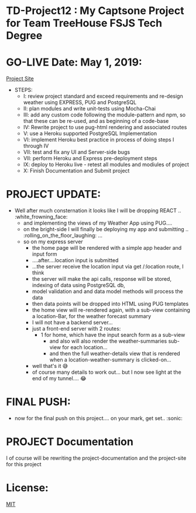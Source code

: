 # TD-Project12 : My Captsone Project for Team TreeHouse FSJS Tech Degree

# GO-LIVE Date: May 1, 2019:  
[Project Site](./)

- STEPS:
  - I: review project standard and exceed requirements and re-design weather using EXPRESS, PUG and PostgreSQL
  - II: plan modules and write unit-tests using Mocha-Chai
  - III: add any custom code following the module-pattern and npm, so that these can be re-used, and as beginning of a code-base
  - IV: Rewrite project to use pug-html rendering and associated routes
  - V: use a Heroku supported PostgreSQL Implementation
  - VI: implement Heroku best practice in process of doing steps I through IV
  - VII: test and fix any UI and Server-side bugs
  - VII: perform Heroku and Express pre-deployment steps
  - IX: deploy to Heroku live - retest all modules and modiules of project
  - X: Finish Documentation and Submit project

# PROJECT UPDATE:
- Well after much consternation it looks like I will be dropping REACT .. :white_frowning_face:
  - and implementing the views of my Weather App using PUG….
  - on the bright-side I will finally be deploying my app and submitting .. :rolling_on_the_floor_laughing: …  
  - so on my express server
    - the home page will be rendered with a simple app header and input form
    - ….after….location input is submitted
    - …the server receive the location input via get /:location route,  I think
    - the server will make the api calls, response will be stored, indexing of data using PostgreSQL db,
    - model validation and and data model methods will process the data
    - then data points will be dropped into HTML using PUG templates
    - the home view will re-rendered again, with a sub-view containing a location-Bar, for the weather forecast summary
    - I will not have a backend server…
    - just a front-end server with 2 routes:
      - 1 for home, which have the input search form as a sub-view
        - and also will also render the weather-summaries sub-view for each location…
        - and then the full weather-details view that is rendered when a location-weather-summary is clicked-on…
    - well that's it :sweat_smile:  
    - of course many details to work out… but I now see light at the end of my tunnel…. :joy:

# FINAL PUSH:
  - now for the final push on this project…. on your mark, get set.. :sonic:

# PROJECT Documentation

  I of course will be rewriting the project-documentation and the project-site for this project

# License:

[MIT](https://github.com/pereznetworks/TD-Project12/blob/master/LICENSE)
